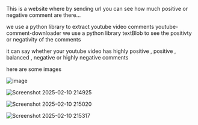 This is a website where by sending url you can see how much positive or negative comment are there...

we use a python library to extract youtube video comments youtube-comment-downloader
we use a python library textBlob to see the positivty or negativity of the comments 

it can say whether your youtube video has highly positive , positive , balanced , negative or highly negative comments

here are some images

![image](https://github.com/user-attachments/assets/eae40899-2d62-400e-b11b-183698b9091d)

![Screenshot 2025-02-10 214925](https://github.com/user-attachments/assets/a9f30ab6-52c6-44b5-a3c0-744ba055185b)

![Screenshot 2025-02-10 215020](https://github.com/user-attachments/assets/6f5517f9-0ae4-42d6-a23d-f84a1c661e40)

![Screenshot 2025-02-10 215317](https://github.com/user-attachments/assets/33e3c600-cdf2-4eb4-b602-02d6b7e6768b)


